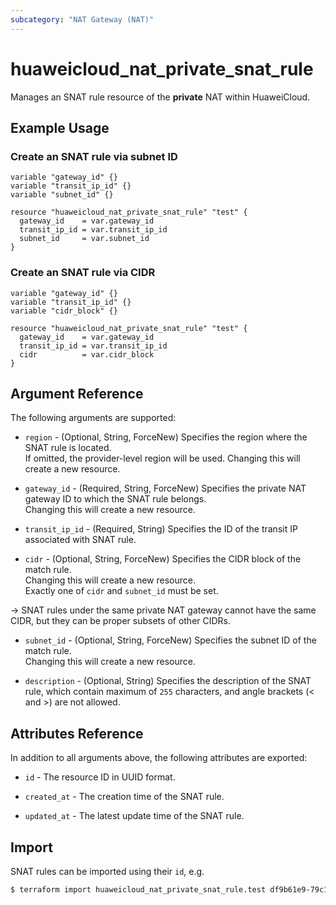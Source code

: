 ```yaml
---
subcategory: "NAT Gateway (NAT)"
---
```


# huaweicloud_nat_private_snat_rule

Manages an SNAT rule resource of the **private** NAT within HuaweiCloud.

## Example Usage

### Create an SNAT rule via subnet ID

```hcl
variable "gateway_id" {}
variable "transit_ip_id" {}
variable "subnet_id" {}

resource "huaweicloud_nat_private_snat_rule" "test" {
  gateway_id    = var.gateway_id
  transit_ip_id = var.transit_ip_id
  subnet_id     = var.subnet_id
}
```

### Create an SNAT rule via CIDR

```hcl
variable "gateway_id" {}
variable "transit_ip_id" {}
variable "cidr_block" {}

resource "huaweicloud_nat_private_snat_rule" "test" {
  gateway_id    = var.gateway_id
  transit_ip_id = var.transit_ip_id
  cidr          = var.cidr_block
}
```

## Argument Reference

The following arguments are supported:

* `region` - (Optional, String, ForceNew) Specifies the region where the SNAT rule is located.  
  If omitted, the provider-level region will be used. Changing this will create a new resource.

* `gateway_id` - (Required, String, ForceNew) Specifies the private NAT gateway ID to which the SNAT rule belongs.  
  Changing this will create a new resource.

* `transit_ip_id` - (Required, String) Specifies the ID of the transit IP associated with SNAT rule.

* `cidr` - (Optional, String, ForceNew) Specifies the CIDR block of the match rule.  
  Changing this will create a new resource.  
  Exactly one of `cidr` and `subnet_id` must be set.

-> SNAT rules under the same private NAT gateway cannot have the same CIDR, but they can be proper subsets of other
   CIDRs.

* `subnet_id` - (Optional, String, ForceNew) Specifies the subnet ID of the match rule.  
  Changing this will create a new resource.

* `description` - (Optional, String) Specifies the description of the SNAT rule, which contain maximum of `255`
  characters, and angle brackets (< and >) are not allowed.

## Attributes Reference

In addition to all arguments above, the following attributes are exported:

* `id` - The resource ID in UUID format.

* `created_at` - The creation time of the SNAT rule.

* `updated_at` - The latest update time of the SNAT rule.

## Import

SNAT rules can be imported using their `id`, e.g.

```bash
$ terraform import huaweicloud_nat_private_snat_rule.test df9b61e9-79c1-4a75-bfab-736e224ced71
```
